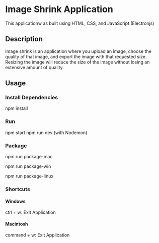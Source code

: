# Image Shrink Application

This applicationw as built using HTML, CSS, and JavaScript (Electronjs)

## Description

Image shrink is an application where you upload an image, choose the quality of that image, and export the image with that requested size. Resizing the image will reduce the size of the image without losing an extensive amount of quality.

## Usage

### Install Dependencies

npm install

### Run

npm start
npm run dev (with Nodemon)

### Package

npm run package-mac

npm run package-win

npm run package-linux

### Shortcuts

#### Windows

ctrl + w: Exit Application

#### Macintosh

command + w: Exit Application
